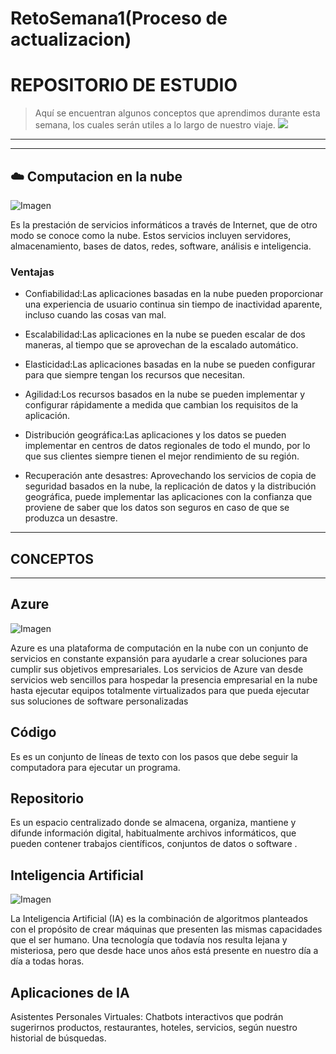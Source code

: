 # RetoSemana1(Proceso de actualizacion)
# REPOSITORIO DE ESTUDIO
> Aquí se encuentran algunos conceptos que aprendimos durante esta semana, los cuales serán utiles a lo largo de nuestro viaje.
![](https://www.evolmind.com/articulos/img/2018/05/guia-elearning-1024x484.jpg)

------------
------------

## ☁️ Computacion en la nube 
![Imagen](https://blog.conzultek.com/hs-fs/hubfs/Imported_Blog_Media/computacion-en-la-nube.jpg?width=899&name=computacion-en-la-nube.jpg)

Es la prestación de servicios informáticos a través de Internet, que de otro modo se conoce como la nube. Estos servicios incluyen servidores, almacenamiento, bases de datos, redes, software, análisis e inteligencia.

### Ventajas

- Confiabilidad:Las aplicaciones basadas en la nube pueden proporcionar una experiencia de usuario continua sin tiempo de inactividad aparente, incluso cuando las cosas van mal.

- Escalabilidad:Las aplicaciones en la nube se pueden escalar de dos maneras, al tiempo que se aprovechan de la escalado automático.

- Elasticidad:Las aplicaciones basadas en la nube se pueden configurar para que siempre tengan los recursos que necesitan.

- Agilidad:Los recursos basados en la nube se pueden implementar y configurar rápidamente a medida que cambian los requisitos de la aplicación.
- Distribución geográfica:Las aplicaciones y los datos se pueden implementar en centros de datos regionales de todo el mundo, por lo que sus clientes siempre tienen el mejor rendimiento de su región.
- Recuperación ante desastres: Aprovechando los servicios de copia de seguridad basados en la nube, la replicación de datos y la distribución geográfica, puede implementar las aplicaciones con la confianza que proviene de saber que los datos son seguros en caso de que se produzca un desastre.
-------------
## CONCEPTOS
-------------
## Azure   
![Imagen](https://i1.wp.com/derechodelared.com/wp-content/uploads/2021/03/azure-1.png)

Azure es una plataforma de computación en la nube con un conjunto de servicios en constante expansión para ayudarle a crear soluciones para cumplir sus objetivos empresariales. Los servicios de Azure van desde servicios web sencillos para hospedar la presencia empresarial en la nube hasta ejecutar equipos totalmente virtualizados para que pueda ejecutar sus soluciones de software personalizadas
## Código
Es es un conjunto de líneas de texto con los pasos que debe seguir la computadora para ejecutar un programa.
## Repositorio
Es un espacio centralizado donde se almacena, organiza, mantiene y difunde información digital, habitualmente archivos informáticos, que pueden contener trabajos científicos, conjuntos de datos o software .

## Inteligencia Artificial
![Imagen](https://www.iberdrola.com/wcorp/gc/prod/es_ES/comunicacion/inteligencia_artificial_1_res/Inteligencia_746x419.jpeg)

La Inteligencia Artificial (IA) es la combinación de algoritmos planteados con el propósito de crear máquinas que presenten las mismas capacidades que el ser humano. Una tecnología que todavía nos resulta lejana y misteriosa, pero que desde hace unos años está presente en nuestro día a día a todas horas.

## Aplicaciones de IA

Asistentes Personales Virtuales: 
Chatbots interactivos que podrán sugerirnos productos, restaurantes, hoteles, servicios, según nuestro historial de búsquedas.
